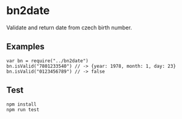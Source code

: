 # bn2date

Validate and return date from czech birth number.

## Examples

```
var bn = require("../bn2date")
bn.isValid("7801233540") // -> {year: 1978, month: 1, day: 23}
bn.isValid("0123456789") // -> false
```

## Test

```
npm install
npm run test
```
